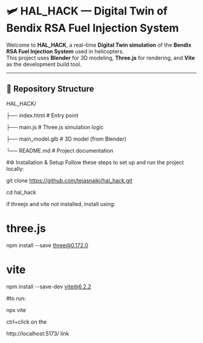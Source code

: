 # 🛩️ HAL_HACK — Digital Twin of Bendix RSA Fuel Injection System

Welcome to **HAL_HACK**, a real-time **Digital Twin simulation** of the **Bendix RSA Fuel Injection System** used in helicopters.  
This project uses **Blender** for 3D modeling, **Three.js** for rendering, and **Vite** as the development build tool.

---

## 📁 Repository Structure


HAL_HACK/

├── index.html          # Entry point

├── main.js             # Three.js simulation logic

├── main_model.glb      # 3D model (from Blender)

└── README.md           # Project documentation


#⚙️ Installation & Setup
Follow these steps to set up and run the project locally:

git clone https://github.com/tejasnaikj/hal_hack.git

cd hal_hack

if threejs and vite not installed, install using:

# three.js

npm install --save three@0.172.0

# vite

npm install --save-dev vite@6.2.2

#to run:

npx vite

ctrl+click on the 

http://localhost:5173/ link



